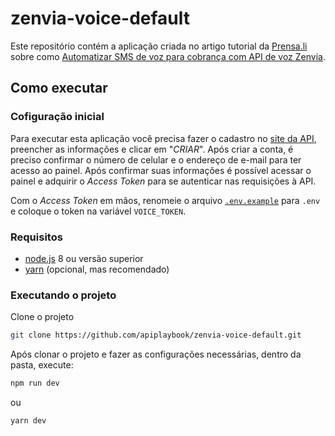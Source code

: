 # zenvia-voice-default

Este repositório contém a aplicação criada no artigo tutorial da [Prensa.li](https://prensa.li/) sobre como [Automatizar SMS de voz para cobrança com API de voz Zenvia](https://prensa.li/zenvia/automatizar-sms-de-voz-para-cobranca-com-api-de-voz-zenvia).

## Como executar

### Cofiguração inicial

Para executar esta aplicação você precisa fazer o cadastro no [site da API](https://www.totalvoice.com.br/signup.php), preencher as informações e clicar em "_CRIAR_". Após criar a conta, é preciso confirmar o número de celular e o endereço de e-mail para ter acesso ao painel. Após confirmar suas informações é possível acessar o painel e adquirir o _Access Token_ para se autenticar nas requisições à API.

Com o _Access Token_ em mãos, renomeie o arquivo [`.env.example`](./.env.example) para `.env` e coloque o token na variável `VOICE_TOKEN`.

### Requisitos

- [node.js](https://nodejs.org/en/download/) 8 ou versão superior
- [yarn](https://classic.yarnpkg.com/en/docs/install/#windows-stable) (opcional, mas recomendado)

### Executando o projeto

Clone o projeto

```bash
git clone https://github.com/apiplaybook/zenvia-voice-default.git
```

Após clonar o projeto e fazer as configurações necessárias, dentro da pasta, execute:

```bash
npm run dev
```

ou

```bash
yarn dev
```
